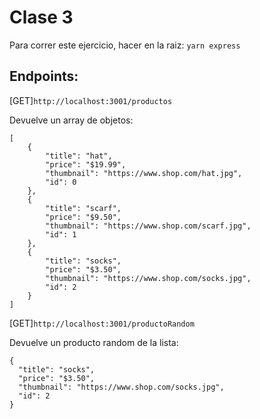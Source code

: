 # Clase 3

Para correr este ejercicio, hacer en la raiz: 
`yarn express`

## Endpoints: 

[GET]`http://localhost:3001/productos`

Devuelve un array de objetos:

```
[
    {
        "title": "hat",
        "price": "$19.99",
        "thumbnail": "https://www.shop.com/hat.jpg",
        "id": 0
    },
    {
        "title": "scarf",
        "price": "$9.50",
        "thumbnail": "https://www.shop.com/scarf.jpg",
        "id": 1
    },
    {
        "title": "socks",
        "price": "$3.50",
        "thumbnail": "https://www.shop.com/socks.jpg",
        "id": 2
    }
]
```

[GET]`http://localhost:3001/productoRandom`

Devuelve un producto random de la lista:

```
{
  "title": "socks",
  "price": "$3.50",
  "thumbnail": "https://www.shop.com/socks.jpg",
  "id": 2
}
```